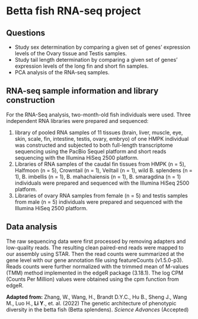 # Betta fish RNA-seq project

## Questions
-	Study sex determination by comparing a given set of genes’ expression levels of the Ovary tissue and Testis samples.
-	Study tail length determination by comparing a given set of genes’ expression levels of the long fin and short fin samples.
-	PCA analysis of the RNA-seq samples.

## RNA-seq sample information and library construction
For the RNA-Seq analysis, two-month-old fish individuals were used. Three independent RNA libraries were prepared and sequenced: 
1. library of pooled RNA samples of 11 tissues (brain, liver, muscle, eye, skin, scale, fin, intestine, testis, ovary, embryo) of one HMPK individual was constructed and subjected to both full-length transcriptome sequencing using the PacBio Sequel platform and short reads sequencing with the Illumina HiSeq 2500 platform. 
2. Libraries of RNA samples of the caudal fin tissues from HMPK (n = 5), Halfmoon (n = 5), Crowntail (n = 1), Veiltail (n = 1), wild B. splendens (n = 1), B. imbellis (n = 1), B. mahachaiensis (n = 1), B. smaragdina (n = 1) individuals were prepared and sequenced with the Illumina HiSeq 2500 platform. 
3. Libraries of ovary RNA samples from female (n = 5) and testis samples from male (n = 5) individuals were prepared and sequenced with the Illumina HiSeq 2500 platform. 

## Data analysis
The raw sequencing data were first processed by removing adapters and low-quality reads. The resulting clean paired-end reads were mapped to our assembly using STAR. Then the read counts were summarized at the gene level with our gene annotation file using featureCounts (v1.5.0-p3). Reads counts were further normalized with the trimmed mean of M-values (TMM) method implemented in the edgeR package (3.18.1). The log CPM (Counts Per Million) values were obtained using the cpm function from edgeR.

**Adapted from:** Zhang, W., Wang, H., Brandt D.Y.C., Hu B., Sheng J., Wang M., Luo H., **Li Y**., et. al. (2022) The genetic architecture of phenotypic diversity in the betta fish (Betta splendens). *Science Advances* (Accepted)  
